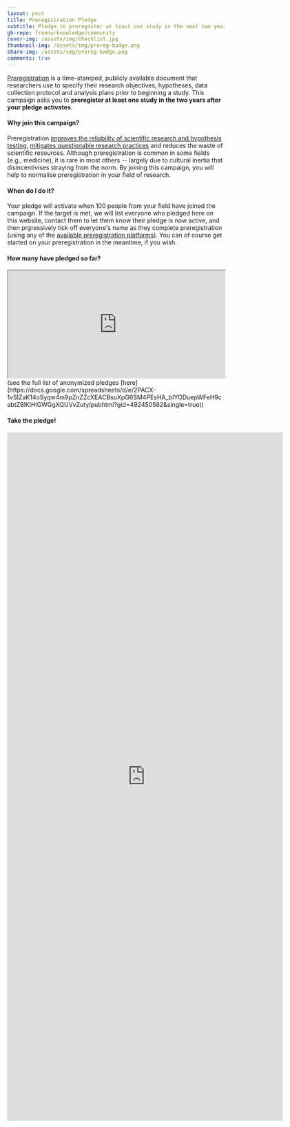 ```yaml
---
layout: post
title: Preregistration Pledge
subtitle: Pledge to preregister at least one study in the next two years, along with 100 of your peers
gh-repo: freeourknowledge/community
cover-img: /assets/img/checklist.jpg
thumbnail-img: /assets/img/prereg-badge.png
share-img: /assets/img/prereg-badge.png
comments: true
---
```


[Preregistration](https://help.osf.io/hc/en-us/articles/360019738834-Create-a-Preregistration#Go-to-the-OSF-Prereg-Challenge-landing-page) is a time-stamped, publicly available document that researchers use to specify their research objectives, hypotheses, data collection protocol and analysis plans prior to beginning a study. This campaign asks you to **preregister at least one study in the two years after your pledge activates**.

#### Why join this campaign?
Preregistration [improves the reliability of scientific research and hypothesis testing](https://www.pnas.org/content/115/11/2600#sec-15), [mitigates questionable research practices](https://www.pnas.org/content/115/11/2600) and reduces the waste of scientific resources. Although preregistration is common in some fields (e.g., medicine), it is rare in most others -- largely due to cultural inertia that disincentivises straying from the norm. By joining this campaign, you will help to normalise preregistration in your field of research. 

#### When do I do it?
Your pledge will activate when 100 people from your field have joined the campaign. If the target is met, we will list everyone who pledged here on this website, contact them to let them know their pledge is now active, and then prgressively tick off everyone's name as they complete preregistration (using any of the [available preregistration platforms](https://osf.io/zab38/wiki/home/?view)). You can of course get started on your preregistration in the meantime, if you wish.

#### How many have pledged so far?
<iframe width='100%' height='250' src="https://docs.google.com/spreadsheets/d/e/2PACX-1vSIZaK14oSyqw4m9pZnZZcXEACBsuXpG6SM4PEsHA_bIYODuepWFeH9cabtZBlKlHlGWGgXQUVvZuty/pubhtml?gid=1236919136&amp;single=true&amp;widget=true&amp;headers=false"></iframe>
(see the full list of anonymized pledges [here](https://docs.google.com/spreadsheets/d/e/2PACX-1vSIZaK14oSyqw4m9pZnZZcXEACBsuXpG6SM4PEsHA_bIYODuepWFeH9cabtZBlKlHlGWGgXQUVvZuty/pubhtml?gid=492450582&single=true))

#### Take the pledge!
<iframe src="https://docs.google.com/forms/d/e/1FAIpQLSf8RflGizFJZamE874o8aDOhyU7UsNByR4dLmzhOtEOiu8KRQ/viewform?embedded=true" width="640" height="1600" frameborder="0" marginheight="0" marginwidth="0">Loading…</iframe>



